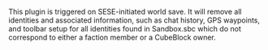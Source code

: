 This plugin is triggered on SESE-initiated world save.
It will remove all identities and associated information, such as chat history, GPS waypoints, and toolbar setup for all identities found in Sandbox.sbc which do not correspond to either a faction member or a CubeBlock owner.